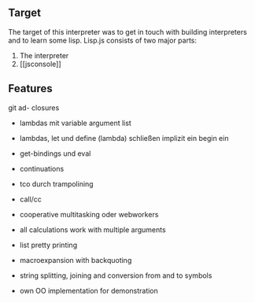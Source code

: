 Target
------
The target of this interpreter was to get in touch with building interpreters and 
to learn some lisp. Lisp.js consists of two major parts:

  1. The interpreter
  2. [[jsconsole]]

Features
--------
git ad- closures
- lambdas mit variable argument list
- lambdas, let und define (lambda) schließen implizit ein begin ein
- get-bindings und eval
- continuations
- tco durch trampolining
- call/cc
- cooperative multitasking oder webworkers
- all calculations work with multiple arguments
- list pretty printing
- macroexpansion with backquoting
- string splitting, joining and conversion from and to symbols

- own OO implementation for demonstration

